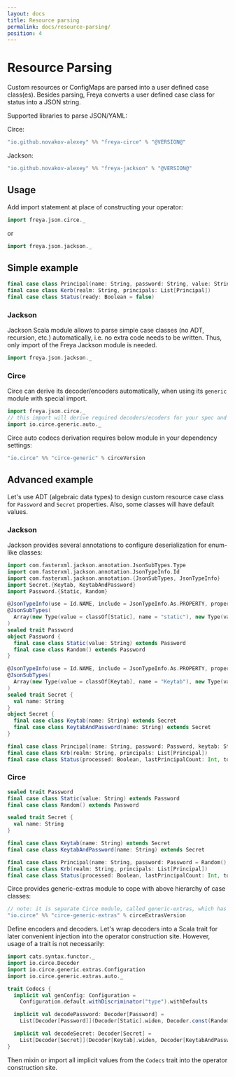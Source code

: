 ```yaml
---
layout: docs
title: Resource parsing
permalink: docs/resource-parsing/
position: 4
---
```


# Resource Parsing

Custom resources or ConfigMaps are parsed into a user defined case class(es). Besides parsing, Freya converts
a user defined case class for status into a JSON string.

Supported libraries to parse JSON/YAML:

Circe:
```scala
"io.github.novakov-alexey" %% "freya-circe" % "@VERSION@" 
```

Jackson:
```scala
"io.github.novakov-alexey" %% "freya-jackson" % "@VERSION@"
```

## Usage

Add import statement at place of constructing your operator:

```scala mdoc
import freya.json.circe._
```

or

```scala mdoc:compile-only
import freya.json.jackson._
```

## Simple example

```scala mdoc:reset-object
final case class Principal(name: String, password: String, value: String = "")
final case class Kerb(realm: String, principals: List[Principal])
final case class Status(ready: Boolean = false)
```

### Jackson

Jackson Scala module allows to parse simple case classes (no ADT, recursion, etc.) automatically, i.e. no extra code
needs to be written. Thus, only import of the Freya Jackson module is needed.

```scala mdoc
import freya.json.jackson._
```

### Circe

Circe can derive its decoder/encoders automatically, when using its `generic` module with special import. 

```scala mdoc
import freya.json.circe._
// this import will derive required decoders/ecoders for your spec and status case classes
import io.circe.generic.auto._ 
```

Circe auto codecs derivation requires below module in your dependency settings:

```scala
"io.circe" %% "circe-generic" % circeVersion
```

## Advanced example

Let's use ADT (algebraic data types) to design custom resource case class for `Password` and
`Secret` properties. Also, some classes will have default values.

### Jackson

Jackson provides several annotations to configure deserialization for enum-like classes:

```scala mdoc:reset-object
import com.fasterxml.jackson.annotation.JsonSubTypes.Type
import com.fasterxml.jackson.annotation.JsonTypeInfo.Id
import com.fasterxml.jackson.annotation.{JsonSubTypes, JsonTypeInfo}
import Secret.{Keytab, KeytabAndPassword}
import Password.{Static, Random}

@JsonTypeInfo(use = Id.NAME, include = JsonTypeInfo.As.PROPERTY, property = "type")
@JsonSubTypes(
  Array(new Type(value = classOf[Static], name = "static"), new Type(value = classOf[Random], name = "random"))
)
sealed trait Password
object Password {
  final case class Static(value: String) extends Password
  final case class Random() extends Password
}

@JsonTypeInfo(use = Id.NAME, include = JsonTypeInfo.As.PROPERTY, property = "type")
@JsonSubTypes(
  Array(new Type(value = classOf[Keytab], name = "Keytab"), new Type(value = classOf[KeytabAndPassword], name = "KeytabAndPassword"))
)
sealed trait Secret {
  val name: String
}
object Secret {
  final case class Keytab(name: String) extends Secret
  final case class KeytabAndPassword(name: String) extends Secret
}

final case class Principal(name: String, password: Password, keytab: String, secret: Secret)
final case class Krb(realm: String, principals: List[Principal])
final case class Status(processed: Boolean, lastPrincipalCount: Int, totalPrincipalCount: Int, error: String = "")
```

### Circe 

```scala mdoc:reset-object
sealed trait Password
final case class Static(value: String) extends Password
final case class Random() extends Password

sealed trait Secret {
  val name: String
}

final case class Keytab(name: String) extends Secret
final case class KeytabAndPassword(name: String) extends Secret

final case class Principal(name: String, password: Password = Random(), keytab: String, secret: Secret)
final case class Krb(realm: String, principals: List[Principal])
final case class Status(processed: Boolean, lastPrincipalCount: Int, totalPrincipalCount: Int, error: String = "")
```


Circe provides generic-extras module to cope with above hierarchy of case classes:

```scala
// note: it is separate Circe module, called generic-extras, which has its own version.
"io.circe" %% "circe-generic-extras" % circeExtrasVersion
```


Define encoders and decoders. Let's wrap decoders into a Scala trait for later convenient injection into the operator 
construction site. However, usage of a trait is not necessarily:

```scala mdoc
import cats.syntax.functor._
import io.circe.Decoder
import io.circe.generic.extras.Configuration
import io.circe.generic.extras.auto._

trait Codecs {
  implicit val genConfig: Configuration =
    Configuration.default.withDiscriminator("type").withDefaults

  implicit val decodePassword: Decoder[Password] =
    List[Decoder[Password]](Decoder[Static].widen, Decoder.const(Random()).widen).reduceLeft(_.or(_))

  implicit val decodeSecret: Decoder[Secret] =
    List[Decoder[Secret]](Decoder[Keytab].widen, Decoder[KeytabAndPassword].widen).reduceLeft(_.or(_))
}
```

Then mixin or import all implicit values from the `Codecs` trait into the operator construction site. 